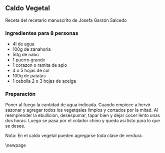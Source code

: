 ## Caldo Vegetal

Receta del recetario manuscrito de Josefa Garzón Salcedo

### Ingredientes para 8 personas

- 4l de agua
- 100g de zanahoria
- 50g de nabo
- 1 puerro grande
- 1 corazon o ramita de apio
- 4 o 5 hojas de col
- 100g de patatas
- 1 cebolla 2 o 3 hojas de acelga

### Preparación

Poner al fuego la cantidad de agua indicada.
Cuando empiece a hervir sazonar y agregar todos los vegetqales limpios y cortados por la mitad.
Al reemprender la ebullicion, desespumar, tapar bien y dejar cocer lento unas dos horas.
Luego se pasa por el colador chino y queda asi listo para lo que se desee.

Nota: En el caldo vegetal pueden agregarse toda clase de verdura.

\newpage
